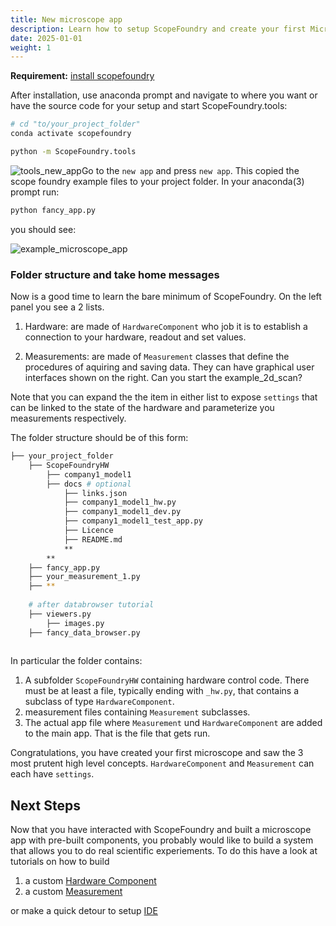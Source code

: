 ```yaml
---
title: New microscope app
description: Learn how to setup ScopeFoundry and create your first Microscope App
date: 2025-01-01
weight: 1
---
```


[IDE]:/docs/100_development/10_setup_eclipse/

[getting_started_docs]:/docs/1_getting-started/

**Requirement:** [install scopefoundry][getting_started_docs]


After installation, use anaconda prompt and navigate to where you want or have the source code for your setup and start ScopeFoundry.tools:

```sh
# cd "to/your_project_folder"
conda activate scopefoundry
```

```sh
python -m ScopeFoundry.tools
```

![tools_new_app](tools_new_app.png)Go to the `new app` and press `new app`. This copied the scope foundry example files to your project folder. In your anaconda(3) prompt run:

```sh
python fancy_app.py
```

you should see:

![example_microscope_app](example_microscope_app.png)

### Folder structure and take home messages

Now is a good time to learn the bare minimum of ScopeFoundry. On the left panel you see a 2 lists.  

1. Hardware: are made of `HardwareComponent` who job it is to establish a connection to your hardware, readout and set values. 

2. Measurements: are made of `Measurement` classes that define the procedures of aquiring and saving data. They can have graphical user interfaces shown on the right. Can you start the example_2d_scan?

Note that you can expand the the item in either list to expose `settings` that can be linked to the state of the hardware and parameterize you measurements respectively.

The folder structure should be of this form: 


```sh
├── your_project_folder
    ├── ScopeFoundryHW
     	├── company1_model1 
      	├── docs # optional
      		├── links.json 	
     		├── company1_model1_hw.py					
     		├── company1_model1_dev.py			
     		├── company1_model1_test_app.py
     		├── Licence
     		├── README.md     		
     		**
     	**
    ├── fancy_app.py
    ├── your_measurement_1.py
    ├── **
    
    # after databrowser tutorial
    ├── viewers.py
    	├── images.py	
    ├── fancy_data_browser.py
    
```

In particular the folder contains:

1. A subfolder `ScopeFoundryHW` containing hardware control code. There must be at least a file, typically ending with `_hw.py`, that contains a subclass of type `HardwareComponent`.
2. measurement files containing `Measurement` subclasses.
3. The actual app file where `Measurement` und `HardwareComponent` are added to the main app. That is the file that gets run.

Congratulations, you have created your first microscope and saw the 3 most prutent high level concepts. `HardwareComponent` and `Measurement` can each have `settings`.


## Next Steps

Now that you have interacted with ScopeFoundry and built a microscope app with pre-built components, you probably would like to build a system that allows you to do real scientific experiements. To do this have a look at tutorials on how to build


1.	a custom [Hardware Component](../2_hardware-1)
2.	a custom [Measurement](../3_measurement)

or make a quick detour to setup [IDE]